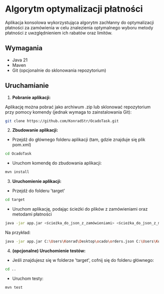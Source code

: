 # Algorytm optymalizacji płatności

Aplikacja konsolowa wykorzystująca algorytm zachłanny do optymalizacji płatności za zamówienia w celu znalezienia optymalnego wyboru metody płatności z uwzględnieniem ich rabatów oraz limitów.

## Wymagania
* Java 21
* Maven
* Git (opcjonalnie do sklonowania repozytorium)

## Uruchamianie
1) **Pobranie aplikacji:**

Aplikację można pobrać jako archiwum .zip lub sklonować repozytorium przy pomocy komendy (jednak wymaga to zainstalowania Git):
```bash
git clone https://github.com/KonradStr/OcadoTask.git
```

2) **Zbudowanie aplikacji:**
 * Przejdź do głównego folderu aplikacji (tam, gdzie znajduje się plik pom.xml)
```bash
cd OcadoTask
```
 * Uruchom komendę do zbudowania aplikacji:
```bash
mvn install
```
3) **Uruchomienie aplikacji:**
 * Przejdź do folderu 'target'
```bash
cd target 
```
 * Uruchom aplikację, podając ścieżki do plików z zamówieniami oraz metodami płatności
```bash
java -jar app.jar <ścieżka_do_json_z_zamówieniami> <ścieżka_do_json_z_metodami_płatności>
```
Na przykład:
```bash
java -jar app.jar C:\Users\Konrad\Desktop\ocado\orders.json C:\Users\Konrad\Desktop\ocado\paymentmethods.json
```
4) **(opcjonalne) Uruchomienie testów:**
 * Jeśli znajdujesz się w folderze 'target', cofnij się do folderu głównego:
```bash
cd ..
```
 * Uruchom testy:
```bash
mvn test
```